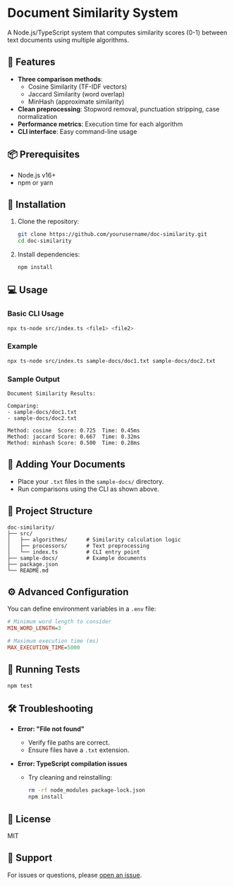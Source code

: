 # Document Similarity System

A Node.js/TypeScript system that computes similarity scores (0-1) between text documents using multiple algorithms.

## 🚀 Features

- **Three comparison methods**:
  - Cosine Similarity (TF-IDF vectors)
  - Jaccard Similarity (word overlap)
  - MinHash (approximate similarity)
- **Clean preprocessing**: Stopword removal, punctuation stripping, case normalization
- **Performance metrics**: Execution time for each algorithm
- **CLI interface**: Easy command-line usage

## 📦 Prerequisites

- Node.js v16+
- npm or yarn

## 🔧 Installation

1. Clone the repository:

   ```bash
   git clone https://github.com/yourusername/doc-similarity.git
   cd doc-similarity
   ```

2. Install dependencies:

   ```bash
   npm install
   ```

## 💻 Usage

### Basic CLI Usage

```bash
npx ts-node src/index.ts <file1> <file2>
```

### Example

```bash
npx ts-node src/index.ts sample-docs/doc1.txt sample-docs/doc2.txt
```

### Sample Output

```
Document Similarity Results:

Comparing:
- sample-docs/doc1.txt
- sample-docs/doc2.txt

Method: cosine  Score: 0.725  Time: 0.45ms  
Method: jaccard Score: 0.667  Time: 0.32ms  
Method: minhash Score: 0.500  Time: 0.28ms  
```

## 📝 Adding Your Documents

- Place your `.txt` files in the `sample-docs/` directory.
- Run comparisons using the CLI as shown above.

## 📁 Project Structure

```
doc-similarity/
├── src/
│   ├── algorithms/      # Similarity calculation logic
│   ├── processors/      # Text preprocessing
│   └── index.ts         # CLI entry point
├── sample-docs/         # Example documents
├── package.json
└── README.md
```

## ⚙️ Advanced Configuration

You can define environment variables in a `.env` file:

```ini
# Minimum word length to consider
MIN_WORD_LENGTH=3

# Maximum execution time (ms)
MAX_EXECUTION_TIME=5000
```

## 🧪 Running Tests

```bash
npm test
```

## 🛠 Troubleshooting

- **Error: "File not found"**
  - Verify file paths are correct.
  - Ensure files have a `.txt` extension.

- **Error: TypeScript compilation issues**
  - Try cleaning and reinstalling:

    ```bash
    rm -rf node_modules package-lock.json
    npm install
    ```

## 📄 License

MIT

## 🙋 Support

For issues or questions, please [open an issue](https://github.com/yourusername/doc-similarity/issues).